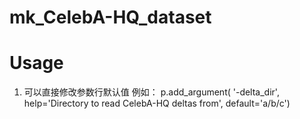 # mk_CelebA-HQ_dataset
 # Usage
1. 可以直接修改参数行默认值
例如：
p.add_argument(     '-delta_dir',        help='Directory to read CelebA-HQ deltas from', default='a/b/c')
